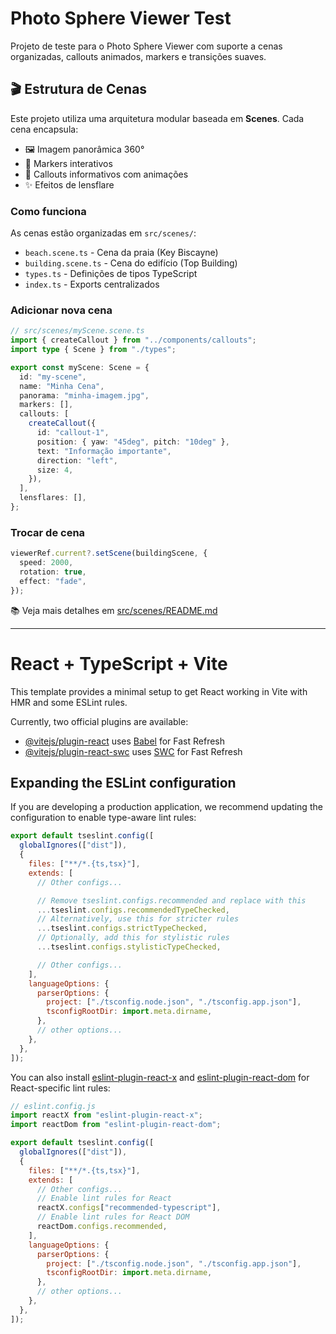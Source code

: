 # Photo Sphere Viewer Test

Projeto de teste para o Photo Sphere Viewer com suporte a cenas organizadas, callouts animados, markers e transições suaves.

## 🎬 Estrutura de Cenas

Este projeto utiliza uma arquitetura modular baseada em **Scenes**. Cada cena encapsula:

- 🖼️ Imagem panorâmica 360°
- 📍 Markers interativos
- 💬 Callouts informativos com animações
- ✨ Efeitos de lensflare

### Como funciona

As cenas estão organizadas em `src/scenes/`:

- `beach.scene.ts` - Cena da praia (Key Biscayne)
- `building.scene.ts` - Cena do edifício (Top Building)
- `types.ts` - Definições de tipos TypeScript
- `index.ts` - Exports centralizados

### Adicionar nova cena

```typescript
// src/scenes/myScene.scene.ts
import { createCallout } from "../components/callouts";
import type { Scene } from "./types";

export const myScene: Scene = {
  id: "my-scene",
  name: "Minha Cena",
  panorama: "minha-imagem.jpg",
  markers: [],
  callouts: [
    createCallout({
      id: "callout-1",
      position: { yaw: "45deg", pitch: "10deg" },
      text: "Informação importante",
      direction: "left",
      size: 4,
    }),
  ],
  lensflares: [],
};
```

### Trocar de cena

```typescript
viewerRef.current?.setScene(buildingScene, {
  speed: 2000,
  rotation: true,
  effect: "fade",
});
```

📚 Veja mais detalhes em [src/scenes/README.md](src/scenes/README.md)

---

# React + TypeScript + Vite

This template provides a minimal setup to get React working in Vite with HMR and some ESLint rules.

Currently, two official plugins are available:

- [@vitejs/plugin-react](https://github.com/vitejs/vite-plugin-react/blob/main/packages/plugin-react) uses [Babel](https://babeljs.io/) for Fast Refresh
- [@vitejs/plugin-react-swc](https://github.com/vitejs/vite-plugin-react/blob/main/packages/plugin-react-swc) uses [SWC](https://swc.rs/) for Fast Refresh

## Expanding the ESLint configuration

If you are developing a production application, we recommend updating the configuration to enable type-aware lint rules:

```js
export default tseslint.config([
  globalIgnores(["dist"]),
  {
    files: ["**/*.{ts,tsx}"],
    extends: [
      // Other configs...

      // Remove tseslint.configs.recommended and replace with this
      ...tseslint.configs.recommendedTypeChecked,
      // Alternatively, use this for stricter rules
      ...tseslint.configs.strictTypeChecked,
      // Optionally, add this for stylistic rules
      ...tseslint.configs.stylisticTypeChecked,

      // Other configs...
    ],
    languageOptions: {
      parserOptions: {
        project: ["./tsconfig.node.json", "./tsconfig.app.json"],
        tsconfigRootDir: import.meta.dirname,
      },
      // other options...
    },
  },
]);
```

You can also install [eslint-plugin-react-x](https://github.com/Rel1cx/eslint-react/tree/main/packages/plugins/eslint-plugin-react-x) and [eslint-plugin-react-dom](https://github.com/Rel1cx/eslint-react/tree/main/packages/plugins/eslint-plugin-react-dom) for React-specific lint rules:

```js
// eslint.config.js
import reactX from "eslint-plugin-react-x";
import reactDom from "eslint-plugin-react-dom";

export default tseslint.config([
  globalIgnores(["dist"]),
  {
    files: ["**/*.{ts,tsx}"],
    extends: [
      // Other configs...
      // Enable lint rules for React
      reactX.configs["recommended-typescript"],
      // Enable lint rules for React DOM
      reactDom.configs.recommended,
    ],
    languageOptions: {
      parserOptions: {
        project: ["./tsconfig.node.json", "./tsconfig.app.json"],
        tsconfigRootDir: import.meta.dirname,
      },
      // other options...
    },
  },
]);
```
